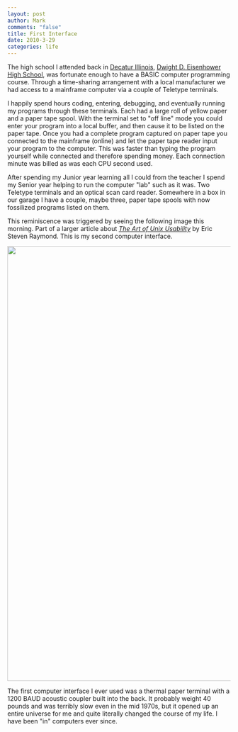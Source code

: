 ```yaml
--- 
layout: post
author: Mark
comments: "false"
title: First Interface
date: 2010-3-29
categories: life
---
```

The high school I attended back in <a title="Decatur Illinois - Wikipedia" href="http://en.wikipedia.org/wiki/Decatur,_Illinois" target="_blank">Decatur Illinois</a>, <a title="Eisenhower High" href="http://www.dps61.org/ehs/site/default.asp" target="_blank">Dwight D. Eisenhower High School</a>, was fortunate enough to have a BASIC computer programming course. Through a time-sharing arrangement with a local manufacturer we had access to a mainframe computer via a couple of Teletype terminals.

I happily spend hours coding, entering, debugging, and eventually running my programs through these terminals. Each had a large roll of yellow paper and a paper tape spool. With the terminal set to "off line" mode you could enter your program into a local buffer, and then cause it to be listed on the paper tape. Once you had a complete program captured on paper tape you connected to the mainframe (online) and let the paper tape reader input your program to the computer. This was faster than typing the program yourself while connected and therefore spending money. Each connection minute was billed as was each CPU second used.

After spending my Junior year learning all I could from the teacher I spend my Senior year helping to run the computer "lab" such as it was. Two Teletype terminals and an optical scan card reader. Somewhere in a box in our garage I have a couple, maybe three, paper tape spools with now fossilized programs listed on them.

This reminiscence was triggered by seeing the following image this morning. Part of a larger article about <em><a title="The Art of Unix Usability" href="http://catb.org/~esr/writings/taouu/taouu.html" target="_blank">The Art of Unix Usability</a></em> by Eric Steven Raymond. This is my second computer interface.
<p style="text-align: center;"></p>
<p style="text-align: center;"><a href="http://zanshin.net/wp-content/uploads/2010/03/front.jpg"><img class="aligncenter size-full wp-image-2306" title="front" src="http://zanshin.net/wp-content/uploads/2010/03/front.jpg" alt="" width="565" height="982" /></a></p>
<p style="text-align: left;">The first computer interface I ever used was a thermal paper terminal with a 1200 BAUD acoustic coupler built into the back. It probably weight 40 pounds and was terribly slow even in the mid 1970s, but it opened up an entire universe for me and quite literally changed the course of my life. I have been "in" computers ever since.</p>
